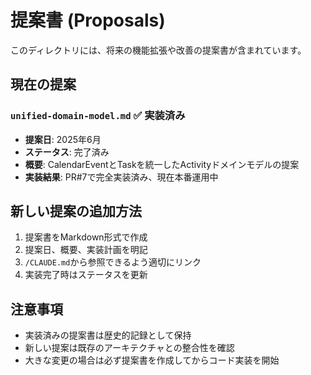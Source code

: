# 提案書 (Proposals)

このディレクトリには、将来の機能拡張や改善の提案書が含まれています。

## 現在の提案

### `unified-domain-model.md` ✅ **実装済み**
- **提案日**: 2025年6月
- **ステータス**: 完了済み
- **概要**: CalendarEventとTaskを統一したActivityドメインモデルの提案
- **実装結果**: PR#7で完全実装済み、現在本番運用中

## 新しい提案の追加方法

1. 提案書をMarkdown形式で作成
2. 提案日、概要、実装計画を明記
3. `/CLAUDE.md`から参照できるよう適切にリンク
4. 実装完了時はステータスを更新

## 注意事項

- 実装済みの提案書は歴史的記録として保持
- 新しい提案は既存のアーキテクチャとの整合性を確認
- 大きな変更の場合は必ず提案書を作成してからコード実装を開始